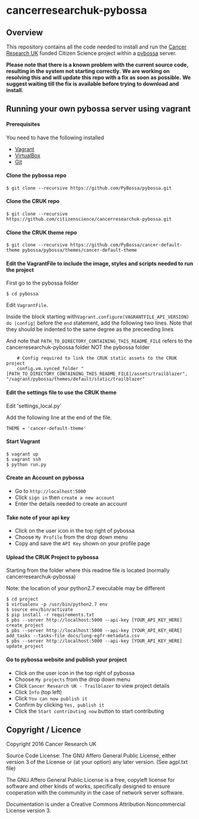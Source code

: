 # cancerresearchuk-pybossa

## Overview

This repository contains all the code needed to install and run the [Cancer Research UK](http://www.cancerresearchuk.org/) 
funded Citizen Science project within a [pybossa](http://pybossa.com/) server. 

**Please note that there is a known problem with the current source code, resulting in the system not starting correctly.**
**We are working on resolving this and will update this repo with a fix as soon as possible.**
**We suggest waiting till the fix is available before trying to download and install.**

## Running your own pybossa server using vagrant


#### Prerequisites
You need to have the following installed

* [Vagrant](www.vagrantup.com)
* [VirtualBox](www.virtualbox.org)
* [Git](https://git-scm.com)

#### Clone the pybossa repo
```
$ git clone --recursive https://github.com/PyBossa/pybossa.git
```


#### Clone the CRUK repo
```
$ git clone --recursive https://github.com/citizenscience/cancerresearchuk-pybossa.git
```


#### Clone the CRUK theme repo
```
$ git clone --recursive https://github.com/PyBossa/cancer-default-theme pybossa/pybossa/themes/cancer-default-theme
```


#### Edit the VagrantFile to include the image, styles and scripts needed to run the project
First  go to the pybossa folder

```
$ cd pybossa
```

Edit `VagrantFile`.

Inside the block starting with`Vagrant.configure(VAGRANTFILE_API_VERSION) do |config|`  before the `end` statement, add the following
two lines. Note that they should be indented to the same degree as the preceeding lines

And note that `PATH_TO_DIRECTORY_CONTAINING_THIS_README_FILE` refers to the cancerresearchuk-pybossa folder NOT the pybossa folder

```
    # Config required to link the CRUK static assets to the CRUK project
    config.vm.synced_folder "[PATH_TO_DIRECTORY_CONTAINING_THIS_README_FILE]/assets/trailblazer", "/vagrant/pybossa/themes/default/static/trailblazer"
```


#### Edit the settings file to use the CRUK theme
Edit 'settings_local.py'

Add the following line at the end of the file.

```
THEME = 'cancer-default-theme'
```


#### Start Vagrant
```
$ vagrant up
$ vagrant ssh
$ python run.py
```

#### Create an Account on pybossa
- Go to `http://localhost:5000`
- Click `sign in` then `create a new account`
- Enter the details needed to create an account

#### Take note of your api key
- Click on the user icon in the top right of pybossa
- Choose `My Profile` from the drop down menu
- Copy and save the `API Key` shown on your profile page

#### Upload the CRUK Project to pybossa
Starting from the folder where this readme file is located (normally cancerresearchuk-pybossa)

Note: the location of your python2.7 executable may be different

```
$ cd project
$ virtualenv -p /usr/bin/python2.7 env
$ source env/bin/activate
$ pip install -r requirements.txt
$ pbs --server http://localhost:5000 --api-key [YOUR_API_KEY_HERE] create_project
$ pbs --server http://localhost:5000 --api-key [YOUR_API_KEY_HERE] add_tasks --tasks-file docs/lung-egfr-metadata.csv
$ pbs --server http://localhost:5000 --api-key [YOUR_API_KEY_HERE] update_project
```

#### Go to pybossa website and publish your project
- Click on the user icon in the top right of pybossa
- Choose `My projects` from the drop down menu
- Click `Cancer Research UK - Trailblazer` to view project details
- Click `Info` (top left)
- Click `You can now publish it`
- Confirm by clicking `Yes, publish it`
- Click the `Start contributing now` button to start contributing

## Copyright / Licence

Copyright 2016 Cancer Research UK

Source Code License: The GNU Affero General Public License, either version 3 of the License or (at your option) any later version. (See agpl.txt file)

The GNU Affero General Public License is a free, copyleft license for software and other kinds of works, specifically designed to ensure 
cooperation with the community in the case of network server software.

Documentation is under a Creative Commons Attribution Noncommercial License version 3.
